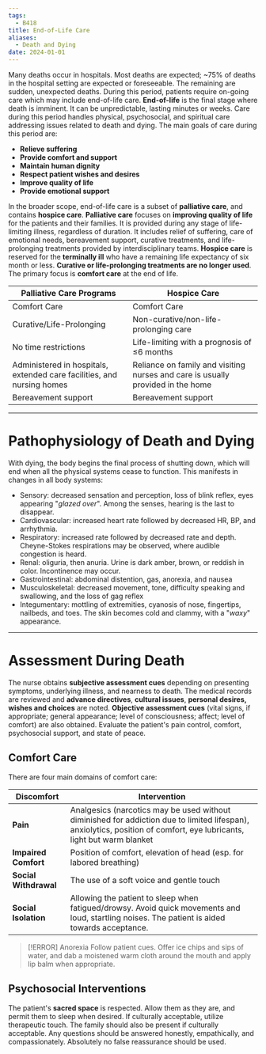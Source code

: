 ```yaml
---
tags:
  - B418
title: End-of-Life Care
aliases:
  - Death and Dying
date: 2024-01-01
---
```

Many deaths occur in hospitals. Most deaths are expected; ~75% of deaths in the hospital setting are expected or foreseeable. The remaining are sudden, unexpected deaths. During this period, patients require on-going care which may include end-of-life care. **End-of-life** is the final stage where death is imminent. It can be unpredictable, lasting minutes or weeks. Care during this period handles physical, psychosocial, and spiritual care addressing issues related to death and dying. The main goals of care during this period are:
- **Relieve suffering**
- **Provide comfort and support**
- **Maintain human dignity**
- **Respect patient wishes and desires**
- **Improve quality of life** 
- **Provide emotional support**

In the broader scope, end-of-life care is a subset of **palliative care**, and contains **hospice care**. **Palliative care** focuses on **improving quality of life** for the patients and their families. It is provided during any stage of life-limiting illness, regardless of duration. It includes relief of suffering, care of emotional needs, bereavement support, curative treatments, and life-prolonging treatments provided by interdisciplinary teams. **Hospice care** is reserved for the **terminally ill** who have a remaining life expectancy of six month or less. **Curative or life-prolonging treatments are no longer used**. The primary focus is **comfort care** at the end of life.

| Palliative Care Programs                                               | Hospice Care                                                                    |
| ---------------------------------------------------------------------- | ------------------------------------------------------------------------------- |
| Comfort Care                                                           | Comfort Care                                                                    |
| Curative/Life-Prolonging                                               | Non-curative/non-life-prolonging care                                           |
| No time restrictions                                                   | Life-limiting with a prognosis of ≤6 months                                     |
| Administered in hospitals, extended care facilities, and nursing homes | Reliance on family and visiting nurses and care is usually provided in the home |
| Bereavement support                                                    | Bereavement support                                                             |
___
# Pathophysiology of Death and Dying
With dying, the body begins the final process of shutting down, which will end when all the physical systems cease to function. This manifests in changes in all body systems:
- Sensory: decreased sensation and perception, loss of blink reflex, eyes appearing "*glazed over*". Among the senses, hearing is the last to disappear.
- Cardiovascular: increased heart rate followed by decreased HR, BP, and arrhythmia.
- Respiratory: increased rate followed by decreased rate and depth. Cheyne-Stokes respirations may be observed, where audible congestion is heard.
- Renal: oliguria, then anuria. Urine is dark amber, brown, or reddish in color. Incontinence may occur.
- Gastrointestinal: abdominal distention, gas, anorexia, and nausea
- Musculoskeletal: decreased movement, tone, difficulty speaking and swallowing, and the loss of gag reflex
- Integumentary: mottling of extremities, cyanosis of nose, fingertips, nailbeds, and toes. The skin becomes cold and clammy, with a "*waxy*" appearance.
___
# Assessment During Death
The nurse obtains **subjective assessment cues** depending on presenting symptoms, underlying illness, and nearness to death. The medical records are reviewed and **advance directives**, **cultural issues**, **personal desires, wishes and choices** are noted. **Objective assessment cues** (vital signs, if appropriate; general appearance; level of consciousness; affect; level of comfort) are also obtained. Evaluate the patient's pain control, comfort, psychosocial support, and state of peace.
## Comfort Care
There are four main domains of comfort care:

| Discomfort            | Intervention                                                                                                                                                          |
| --------------------- | --------------------------------------------------------------------------------------------------------------------------------------------------------------------- |
| **Pain**              | Analgesics (narcotics may be used without diminished for addiction due to limited lifespan), anxiolytics, position of comfort, eye lubricants, light but warm blanket |
| **Impaired Comfort**  | Position of comfort, elevation of head (esp. for labored breathing)                                                                                                   |
| **Social Withdrawal** | The use of a soft voice and gentle touch                                                                                                                              |
| **Social Isolation**  | Allowing the patient to sleep when fatigued/drowsy. Avoid quick movements and loud, startling noises. The patient is aided towards acceptance.                        |
>[!ERROR] Anorexia
>Follow patient cues. Offer ice chips and sips of water, and dab a moistened warm cloth around the mouth and apply lip balm when appropriate.
## Psychosocial Interventions
The patient's **sacred space** is respected. Allow them as they are, and permit them to sleep when desired. If culturally acceptable, utilize therapeutic touch. The family should also be present if culturally acceptable. Any questions should be answered honestly, empathically, and compassionately. Absolutely no false reassurance should be used.